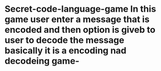 # Secret-code-language-game In this game user enter a message that is encoded and then option is giveb to user to decode the message basically it is a encoding nad decodeing game-
